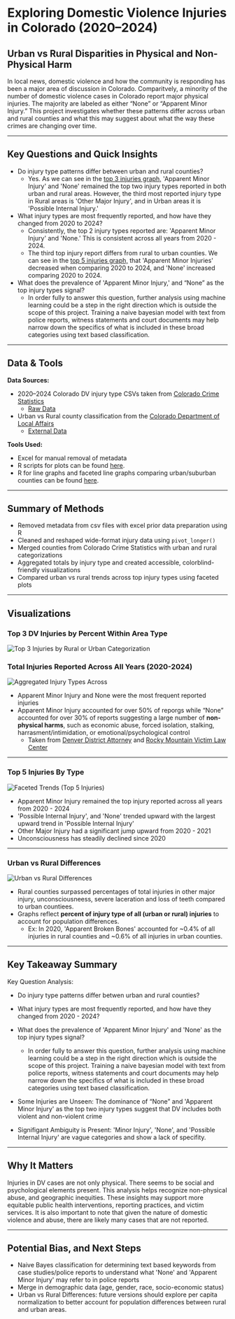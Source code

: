 # Exploring Domestic Violence Injuries in Colorado (2020–2024)  
## Urban vs Rural Disparities in Physical and Non-Physical Harm

In local news, domestic violence and how the community is responding has been a major area of discussion in Colorado. Comparitvely, a minority of the number of domestic violence cases in Colorado report major physical injuries. The majority are labeled as either “None” or “Apparent Minor Injury.” This project investigates whether these patterns differ across urban and rural counties and what this may suggest about what the way these crimes are changing over time.

---

## Key Questions and Quick Insights
- Do injury type patterns differ between urban and rural counties?
  - Yes. As we can see in the [top 3 injuries graph,](#Top-3-DV-Injuries-by-Percent-Within-Area-Type) 'Apparent Minor Injury' and 'None' remained the top two injury types reported in both urban and rural areas. However, the third most reported injury type in Rural areas is 'Other Major Injury', and in Urban areas it is 'Possible Internal Injury.'
- What injury types are most frequently reported, and how have they changed from 2020 to 2024?
  - Consistently, the top 2 injury types reported are: 'Apparent Minor Injury' and 'None.' This is consistent across all years from 2020 - 2024.
  - The third top injury report differs from rural to urban counties. We can see in the [top 5 injuries graph,](#top-five-injuries-by-type) that 'Apparent Minor Injuries' decreased when comparing 2020 to 2024, and 'None' increased comparing 2020 to 2024.
- What does the prevalence of 'Apparent Minor Injury,' and “None” as the top injury types signal?
  - In order fully to answer this question, further analysis using machine learning could be a step in the right direction which is outside the scope of this project. Training a naive bayesian model with text from police reports, witness statements and court documents may help narrow down the specifics of what is included in these broad categories using text based classification.

---

## Data & Tools  
**Data Sources:**  
- 2020–2024 Colorado DV injury type CSVs taken from [Colorado Crime Statistics](https://coloradocrimestats.state.co.us/tops)
  - [Raw Data](/raw_data)
- Urban vs Rural county classification from the [Colorado Department of Local Affairs](https://cdola.colorado.gov/colorado-community-classification)
  - [External Data](/external_data)

**Tools Used:**  
- Excel for manual removal of metadata
- R scripts for plots can be found [here](/scripts/dvScript.R).
- R for line graphs and faceted line graphs comparing urban/suburban counties can be found [here](scripts/RuralUrbanPlots.R).
---

## Summary of Methods  
- Removed metadata from csv files with excel prior data preparation using R
- Cleaned and reshaped wide-format injury data using `pivot_longer()`  
- Merged counties from Colorado Crime Statistics with urban and rural categorizations
- Aggregated totals by injury type and created accessible, colorblind-friendly visualizations  
- Compared urban vs rural trends across top injury types using faceted plots

---

## Visualizations

### **Top 3 DV Injuries by Percent Within Area Type**
![Top 3 Injuries by Rural or Urban Categorization](/outputs/topThreeByArea.png)

### **Total Injuries Reported Across All Years (2020-2024)** 
![Aggregated Injury Types Across](/outputs/dvBarGraphAggregate.png) 
   - Apparent Minor Injury and None were the most frequent reported injuries
   - Apparent Minor Injury accounted for over 50% of reporgs while “None” accounted for over 30% of reports suggesting a large number of **non-physical harms**, such as economic abuse, forced isolation, stalking, harrasment/intimidation, or emotional/psychological control
      - Taken from [Denver District Attorney](https://www.denverda.org/domestic-violence/) and [Rocky Mountain Victim Law Center](https://www.rmvictimlaw.org/learn/legal-information/criminal/domestic-violence-domestic-abuse)
---
### **Top 5 Injuries By Type** 
![**Faceted Trends (Top 5 Injuries)**](/outputs/dvTopFiveFaceted.png)
   - Apparent Minor Injury remained the top injury reported across all years from 2020 - 2024 
   - 'Possible Internal Injury', and 'None' trended upward with the largest upward trend in 'Possible Internal Injury'
   - Other Major Injury had a significant jump upward from 2020 - 2021
   - Unconsciousness has steadily declined since 2020
---
### **Urban vs Rural Differences**
![**Urban vs Rural Differences**](/outputs/urbanVsRuralPlots.png) 
   - Rural counties surpassed percentages of total injuries in other major injury, unconsciousneess, severe laceration and loss of teeth compared to urban countiees.
   - Graphs reflect **percent of injury type of all (urban or rural) injuries** to account for population differences.
     - Ex: In 2020, 'Apparent Broken Bones' accounted for ~0.4% of all injuries in rural counties and ~0.6% of all injuries in urban counties.
---

## Key Takeaway Summary
Key Question Analysis:
- Do injury type patterns differ betwen urban and rural counties?

- What injury types are most frequently reported, and how have they changed from 2020 - 2024?

- What does the prevalence of 'Apparent Minor Injury' and 'None' as the top injury types signal?
  - In order fully to answer this question, further analysis using machine learning could be a step in the right direction which is outside the scope of this project. Training a naive bayesian model with text from police reports, witness statements and court documents may help narrow down the specifics of what is included in these broad categories using text based classification.

- Some Injuries are Unseen: The dominance of “None” and 'Apparent Minor Injury' as the top two injury types suggest that DV includes both violent and non-violent crime

- Signifigant Ambiguity is Present: 'Minor Injury', 'None', and 'Possible Internal Injury' are vague categories and show a lack of specifity.

---

## Why It Matters  
Injuries in DV cases are not only physical. There seems to be social and psychological elements present. This analysis helps recognize non-physical abuse, and geographic inequities. These insights may support more equitable public health interventions, reporting practices, and victim services. It is also important to note that given the nature of domestic violence and abuse, there are likely many cases that are not reported.

---

## Potential Bias, and Next Steps  
- Naive Bayes classification for determining text based keywords from case studies/police reports to understand what 'None' and 'Apparent Minor Injury' may refer to in police reports
- Merge in demographic data (age, gender, race, socio-economic status)  
- Urban vs Rural Differences: future versions should explore per capita normalization to better account for population differences between rural and urban areas.
